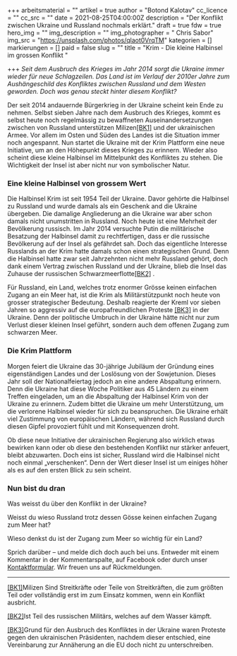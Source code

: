 +++
arbeitsmaterial = ""
artikel = true
author = "Botond Kalotav"
cc_licence = ""
cc_src = ""
date = 2021-08-25T04:00:00Z
description = "Der Konflikt zwischen Ukraine und Russland nochmals erklärt."
draft = true
fdw = true
hero_img = ""
img_description = ""
img_photographer = " Chris Sabor"
img_src = "https://unsplash.com/photos/qlaot0VrqTM"
kategorien = []
markierungen = []
paid = false
slug = ""
title = "Krim - Die kleine Halbinsel im grossen Konflikt "

+++
_Seit dem Ausbruch des Krieges im Jahr 2014 sorgt die Ukraine immer wieder für neue Schlagzeilen. Das Land ist im Verlauf der 2010er Jahre zum Aushängeschild des Konfliktes zwischen Russland und dem Westen geworden. Doch was genau steckt hinter diesem Konflikt?_

Der seit 2014 andauernde Bürgerkrieg in der Ukraine scheint kein Ende zu nehmen. Selbst sieben Jahre nach dem Ausbruch des Krieges, kommt es selbst heute noch regelmässig zu bewaffneten Auseinandersetzungen zwischen von Russland unterstützen Milizen[\[BK1\]](#_msocom_1) und der ukrainischen Armee. Vor allem im Osten und Süden des Landes ist die Situation immer noch angespannt. Nun startet die Ukraine mit der Krim Plattform eine neue Initiative, um an den Höhepunkt dieses Krieges zu erinnern. Wieder also scheint diese kleine Halbinsel im Mittelpunkt des Konfliktes zu stehen. Die Wichtigkeit der Insel ist aber nicht nur von symbolischer Natur.

### Eine kleine Halbinsel von grossem Wert

Die Halbinsel Krim ist seit 1954 Teil der Ukraine. Davor gehörte die Halbinsel zu Russland und wurde damals als ein Geschenk and die Ukraine übergeben. Die damalige Angliederung an die Ukraine war aber schon damals nicht unumstritten in Russland. Noch heute ist eine Mehrheit der Bevölkerung russisch. Im Jahr 2014 versuchte Putin die militärische Besatzung der Halbinsel damit zu rechtfertigen, dass er die russische Bevölkerung auf der Insel als gefährdet sah. Doch das eigentliche Interesse Russlands an der Krim hatte damals schon einen strategischen Grund. Denn die Halbinsel hatte zwar seit Jahrzehnten nicht mehr Russland gehört, doch dank einem Vertrag zwischen Russland und der Ukraine, blieb die Insel das Zuhause der russischen Schwarzmeerflotte[\[BK2\]](#_msocom_2) .

Für Russland, ein Land, welches trotz enormer Grösse keinen einfachen Zugang an ein Meer hat, ist die Krim als Militärstützpunkt noch heute von grosser strategischer Bedeutung. Deshalb reagierte der Kreml vor sieben Jahren so aggressiv auf die europafreundlichen Proteste [\[BK3\]](#_msocom_3) in der Ukraine. Denn der politische Umbruch in der Ukraine hätte nicht nur zum Verlust dieser kleinen Insel geführt, sondern auch dem offenen Zugang zum schwarzen Meer.

### Die Krim Plattform

Morgen feiert die Ukraine das 30-jährige Jubiläum der Gründung eines eigenständigen Landes und der Loslösung von der Sowjetunion. Dieses Jahr soll der Nationalfeiertag jedoch an eine andere Abspaltung erinnern. Denn die Ukraine hat diese Woche Politiker aus 45 Ländern zu einem Treffen eingeladen, um an die Abspaltung der Halbinsel Krim von der Ukraine zu erinnern. Zudem bittet die Ukraine um mehr Unterstützung, um die verlorene Halbinsel wieder für sich zu beanspruchen. Die Ukraine erhält viel Zustimmung von europäischen Ländern, während sich Russland durch diesen Gipfel provoziert fühlt und mit Konsequenzen droht.

Ob diese neue Initiative der ukrainischen Regierung also wirklich etwas bewirken kann oder ob diese den bestehenden Konflikt nur stärker anfeuert, bleibt abzuwarten. Doch eins ist sicher, Russland wird die Halbinsel nicht noch einmal „verschenken“. Denn der Wert dieser Insel ist um einiges höher als es auf den ersten Blick zu sein scheint.

### Nun bist du dran

Was weisst du über den Konflikt in der Ukraine?

Weisst du wieso Russland trotz dessen Gösse keinen einfachen Zugang zum Meer hat?

Wieso denkst du ist der Zugang zum Meer so wichtig für ein Land?

Sprich darüber – und melde dich doch auch bei uns. Entweder mit einem Kommentar in der Kommentarspalte, auf Facebook oder durch unser [Kontaktformular](https://www.chinderzytig.ch/kontakt/). Wir freuen uns auf Rückmeldungen.

***

[\[BK1\]](#_msoanchor_1)Milizen Sind Streitkräfte oder Teile von Streitkräften, die zum größten Teil oder vollständig erst im zum Einsatz kommen, wenn ein Konflikt ausbricht.

[\[BK2\]](#_msoanchor_2)Ist Teil des russischen Militärs, welches auf dem Wasser kämpft.

[\[BK3\]](#_msoanchor_3)Grund für den Ausbruch des Konfliktes in der Ukraine waren Proteste gegen den ukrainischen Präsidenten, nachdem dieser entschied, eine Vereinbarung zur Annäherung an die EU doch nicht zu unterschreiben.